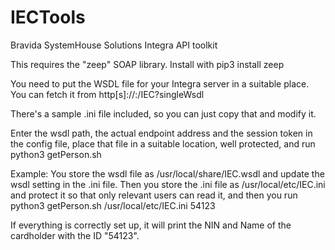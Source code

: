 # IECTools
Bravida SystemHouse Solutions Integra API toolkit

This requires the "zeep" SOAP library. Install with
     pip3 install zeep

You need to put the WSDL file for your Integra server in a suitable place. You can fetch it from http[s]://<server>:<port>/IEC?singleWsdl

There's a sample .ini file included, so you can just copy that and modify it.

Enter the wsdl path, the actual endpoint address and the session token in the config file, place that file in a suitable location, well protected, and run
     python3 getPerson.sh <config file> <ID>

Example: You store the wsdl file as /usr/local/share/IEC.wsdl and update the wsdl setting in the .ini file. Then you store the .ini file as
/usr/local/etc/IEC.ini and protect it so that only relevant users can read it, and then you run
     python3 getPerson.sh /usr/local/etc/IEC.ini 54123

If everything is correctly set up, it will print the NIN and Name of the cardholder with the ID "54123".
